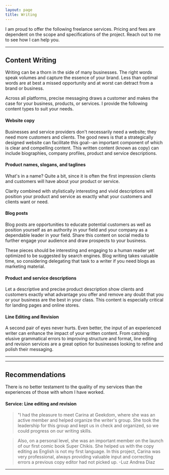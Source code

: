 ```yaml
---
layout: page
title: Writing
---
```



I am proud to offer the following freelance services. Pricing and fees are dependent on the scope and specifications of the project. Reach out to me to see how I can help you. 

* * * 

## Content Writing 


Writing can be a thorn in the side of many businesses.
The right words speak volumes and capture the essence of your brand. Less than optimal words are at best a missed opportunity and at worst can detract from a brand or business. 


Across all platforms, precise messaging draws a customer and makes the case for your business, products, or services. I provide the following content types to suit your needs. 

 

#### Website copy

Businesses and service providers don't necessarily need a website; they need more customers and clients. The good news is that a strategically designed website can facilitate this goal--an important component of which is clear and compelling content. This written content (known as copy) can include biographies, company profiles, product and service descriptions. 


#### Product names, slogans, and taglines

What's in a name? Quite a bit, since it is often the first impression clients and customers will have about your product or service. 

Clarity combined with stylistically interesting and vivid descriptions will position your product and service as exactly what your customers and clients want or need. 



#### Blog posts


Blog posts are opportunities to educate potential customers as well as position yourself as an authority in your field and your company as a dependable leader in your field. Share this content on social media to further engage your audience and draw prospects to your business. 

These pieces should be interesting and engaging to a human reader yet optimized to be suggested by search engines. Blog writing takes valuable time, so considering delegating that task to a writer if you need blogs as marketing material. 

#### Product and service descriptions

Let a descriptive and precise product description show clients and customers exactly what advantage you offer and remove any doubt that you or your business are the best in your class. This content is especially critical for landing pages and online stores.


#### Line Editing and Revision

A second pair of eyes never hurts. Even better, the input of an experienced writer can enhance the impact of your written content. From catching elusive grammatical errors to improving structure and format, line editing and revision services are a great option for businesses looking to refine and polish their messaging. 


* * * 
* * * 

## Recommendations

There is no better testament to the quality of my services than the experiences of those with whom I have worked.



#### Service: Line editing and revision


> "I had the pleasure to meet Carina at Geekdom, where she was an active member and helped organize the writer's group. She took the leadership for this group and kept us in check and organized, so we could progress on our writing skills.

>Also, on a personal level, she was an important member on the launch of our first comic book Super Chikis. She helped us with the copy editing as English is not my first language. In this project, Carina was very professional, always providing valuable input and correcting errors a previous copy editor had not picked up. -Luz Andrea Diaz


<!--- In general, Carina is a very motivated and detail oriented team mate, where she will be a valuable asset in any team she joins." --->


*** 
<!--- ## Private Tutoring
Learning is such a personalized experience that many find themselves in need of one-on-one support. I have been a trusted guide through the mathematical studies of students from a broad range of backgrounds. I provide high quality, personalized mathematics instruction to fit the needs of students of all kinds.
Education opens doors, so work with me to achieve better outcomes in your math courses. I offer several options for maximum flexibility. --->

<!--- ### In-Person Tutoring
Learn alongside a skilled tutor. Sessions can be held at several locations depending on availability. This includes your school, a library, a coffee shop, or a downtown office space.
### Online Tutoring
Receive your lesson from any location. I use video chat and an online whiteboard to provide the same high quality instruction I do in person. 
### Group Sessions 
Chances are that you're not the only person having difficulty in your math course. Get together with a group of classmates for a review session before an exam. Collaborate and support each other while paying less per person. These are also conducted online using video chat.
### Custom Study Materials 
Want someone to consolidate what you need to know for a test or course in one well designed document? You might also benefit from supplementary exercises to practice for a quiz or test. Reach out to get study resources tailored to your exact needs for more efficient studying.  
* * * 
* * * 
## Recommendations
Strategic and effective tutoring gets results. Read about my students' experiences. 
#### Service: Tutoring in mathematics
> "Carina Mata helped me earn an "A" in my Introduction to Mathematics class at UT!  As someone who has never been good at math, I was amazed at my progress. Carina was able to explain concepts in a way that finally made sense.  I was no longer afraid of math and I looked forward to our tutoring sessions. Carina really helped me to gain confidence in my ability to learn just about anything!" - Rebecca H.
#### Service: Tutoring in General Physics, General Chemistry, and Calculus I and II
> "Carina Mata is an enthusiastic and hardworking teacher. She not only created interesting applications for Physics and Chemistry problems, but she also patiently guided me through any frustrations I faced while enrolled in those courses. I truly appreciated her efforts to familiarize herself with my learning style and to tailor her lesson plans to fit my preferred methodology. She was even able to engage me in material I would not have otherwise explored." -Anne V.
*** 
## Course Instruction and Curriculum Development
I have also taught and developed courses in standardized test preparation, algebra, probability and statistics, and discrete mathematics. Here are some of my notable outcomes. 
#### Service: Test prep instruction for the CARS section of the MCAT 
> The critical thinking and reasoning section of the MCAT is regarded as the most difficult section. I received the highest rating possible in all my student evaluations. 
#### Service: Curriculum design for a programming and mathematics course
> I created and piloted a course to teach statistics to middle and high schools using the programming language R. This earned a $200,000 grant for further development and was well-received by students. 





